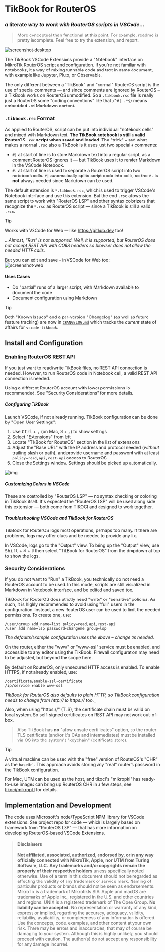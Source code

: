 # TikBook for RouterOS

### _a_ literate _way to work with RouterOS scripts in VSCode..._
> More conceptual than functional at this point.  For example, readme is pretty incomplete.  Feel free to try the extension, and report.

![screenshot-desktop](https://raw.githubusercontent.com/tikoci/vscode-tikbook/refs/heads/main/.github/screenshot-vscode-desktop.png)

The TikBook VSCode Extensions provide a "Notebook" interface on MikroTik RouterOS script and configuration.  If you're not familiar with notebooks, it a way of mixing runnable code and text in same document, with example like Jupyter, Pluto, or Observable.  

The only different between a "TikBook" and "normal" RouterOS script is the use of special comments — and since comments are ignored by RouterOS – a TikBook works on RouterOS unmodified.  So a `.tikbook.rsc` file is really just a RouterOS some "coding conventions" like that `/^#| .*$/` means embedded `.md` Markdown content.


### `.tikbook.rsc` Format

As applied to RouterOS, script can be put into individual "notebook cells" and mixed with Markdown text. **The TikBook notebook is still a valid RouterOS `.rsc` script when saved and loaded.**   The "trick" – and what makes a normal `.rsc` also a TikBook is it uses just two special `#` comments:
  * `#|` at start of line is to store Markdown text into a regular script, as a comment RouterOS ignores it — but TikBook uses it to render Markdown in the VSCode Notebook.
  * `#.` at start of line is used to separate a RouterOS script into two notebook cells.  `#|` automatically splits script code into cells, so the `#.` is **not** always needed since Markdown can be used. 

The default extension is `*.tikbook.rsc`, which is used to trigger VSCode's Notebook interface and use this extension.  But the end `.rsc` allows the same script to work with "RouterOS LSP" and other syntax colorizers that recognize the `*.rsc` as RouterOS script — since a TikBook is still a valid `.rsc`.  

> [!TIP]
>
> Works with VSCode for Web — like https://github.dev too!
>
>  _...Almost, "Run" is not supported.  Well, it is supported, but RouterOS does not accept REST API with CORS headers so browser does not allow the needed HTTP calls._  
>
>But you can edit and save - in VSCode for Web too:  
> ![screenshot-web](https://raw.githubusercontent.com/tikoci/vscode-tikbook/refs/heads/main/.github/screenshot-vscode-web.png)

#### Uses Cases
* Do "partial" runs of a larger script, with Markdown available to document the code
* Document configuration using Markdown


> [!TIP]
>
> Both "Known Issues" and a per-version "Changelog" (as well as future feature tracking) are now in [`CHANGELOG.md`](https://github.com/tikoci/vscode-tikbook/blob/main/CHANGELOG.md) which tracks the _current_ state of affairs for `vscode-tikbook`.

## Install and Configuration

### Enabling RouterOS REST API 

If you just want to read/write TikBook files, no REST API connection is needed.  However, to run RouterOS code in Notebook cell, a valid REST API connection is needed.


Using a different RouterOS account with lower permissions is recommended.  See "Security Considerations" for more details.


##### Configuring TikBook

Launch VSCode, if not already running. TikBook configuration can be done by "Open User Settings":
1. Use <kbd>Ctrl</kbd> + <kbd>,</kbd> (on Mac, <kbd>⌘</kbd> + <kbd>,</kbd>) to show settings
2. Select "Extensions" from left
3. Locate "TikBook for RouterOS" section in the list of extensions
4. Adjust the "Base URL" with the IP address and protocol needed (_without_ trailing slash or path), and provide username and password with at least `policy=read,api,rest-api` access to RouterOS
5. Close the Settings window. Settings should be picked up automatically.

![img](https://i.ibb.co/6JfjhwKT/Screenshot-2025-06-09-at-10-30-05-AM.png)


##### Customizing Colors in VSCode

These are controlled by "RouterOS LSP" — no syntax checking or coloring in TikBook itself.  It's expected the "RouterOS LSP" will be used along side this extension — both come from TIKOCI and designed to work together. 


##### Troubleshooting VSCode and TikBook for RouterOS

TikBook for RouterOS logs most operations, perhaps too many.  If there are problems, logs may offer clues and be needed to provide any fix.

In VSCode, logs go to the "Output" view.  To bring up the "Output" view, use <kbd>Shift</kbd> + <kbd>⌘</kbd> + <kbd>U</kbd> then
select "TikBook for RouterOS" from the dropdown at top to show the logs. 


### Security Considerations

If you do not want to "Run" a TikBook, you technically do not need a RouterOS account to be used.  In this mode, scripts are still visualized in Markdown in Notebook interface, and be edited and saved too.  


TikBook for RouterOS does strictly need "write" or "sensitive" policies.  As such, it is highly recommended to avoid using "full" users in the configuration.  Instead, a new RouterOS user can be used to limit the needed permissions.  To create one, use:
```
/user/group add name=list policy=read,api,rest-api
/user add name=lsp password=changeme group=lsp
```
_The defaults/example configuration uses the above – change as needed._

On the router, either the "www" or "www-ssl" service must be enabled, and accessible to any editor using the TikBook.  Firewall configuration may need to be adjusted, but beyond the scope here. 


By default on RouterOS, only unsecured HTTP access is enabled.  To enable HTTPS, if not already enabled, use:
```
/certificate/enable-ssl-certificate 
/ip/service enable www-ssl
```
_TikBook for RouterOS also defaults to plain HTTP, so TikBook configuration needs to change from http:// to https://_ too._

Also, when using "https://" (TLS), the certificate chain must be valid on local system. So self-signed certificates on REST API may not work out-of-box.
> Also TikBook has **no** "allow unsafe certificates" option, so the router TLS certificate (and/or it's CAs and intermediates) must be installed via OS into the system's "keychain" (certificate store).

> [!TIP]
> A virtual machine can be used with the "free" version of RouterOS's "CHR" as the `baseUrl`.  This approach avoids storing any "real" router's password in the TikBook configuration.  
>
> For Mac, UTM can be used as the host, and tikoci's "mikropkl" has ready-to-use images can bring up RouterOS CHR in a few steps, see [tikoci/mikropkl](https://github.com/tikoci/mikropkl) for details. 


## Implementation and Development

The code uses Microsoft's node/TypeScript NPM library for VSCode extensions.  See project repo for code — which is largely based on framework from "RouterOS LSP" — that has more information on developing RouterOS-based VSCode Extensions.





> #### Disclaimers
> **Not affiliated, associated, authorized, endorsed by, or in any way officially connected with MikroTik, Apple, nor UTM from Turing Software, LLC.**
> **Any trademarks and/or copyrights remain the property of their respective holders** unless specifically noted otherwise.
> Use of a term in this document should not be regarded as affecting the validity of any trademark or service mark. Naming of particular products or brands should not be seen as endorsements.
> MikroTik is a trademark of Mikrotikls SIA.
> Apple and macOS are trademarks of Apple Inc., registered in the U.S. and other countries and regions. UNIX is a registered trademark of The Open Group. 
> **No liability can be accepted.** No representation or warranty of any kind, express or implied, regarding the accuracy, adequacy, validity, reliability, availability, or completeness of any information is offered.  Use the concepts, code, examples, and other content at your own risk. There may be errors and inaccuracies, that may of course be damaging to your system. Although this is highly unlikely, you should proceed with caution. The author(s) do not accept any responsibility for any damage incurred. 